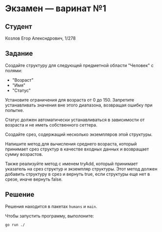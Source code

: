    # Экзамен &mdash; варинат №1
   ## Студент
   Козлов Егор Алексндрович, 1/278

   ## Задание

Создайте структуру для следующей предметной области "Человек" с полями:
* "Возраст"
* "Имя"
* "Статус"

Установите ограничения для возраста от 0 до 150. Запретите устанавливать значения вне этого диапазона, возвращая ошибку при попытке. 

Статус должен автоматически устанавливаться в зависимости от возраста и не иметь собственного сеттера.

 Создайте срез, содержащий несколько экземпляров этой структуры. 
 
 Напишите метод для вычисления среднего возраста, который принимает срез структур в качестве входных данных и возвращает сумму возрастов. 
 
 Также реализуйте метод с именем tryAdd, который принимает указатель на срез структур и экземпляр структуры. Этот метод должен добавить структуру в срез и вернуть true, если структуры еще нет в срезе, иначе вернуть false.

## Решение
Решения находится в пакетах `humans` и `main`.

Чтобы запустить программу, выполоните:
```sh
go run ./
```
